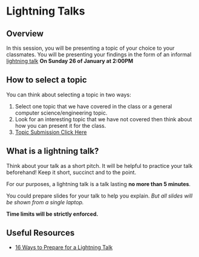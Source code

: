# Lightning Talks

## Overview

In this session, you will be presenting a topic of your choice to your classmates. You will be presenting your findings in the form of an informal [lightning talk](https://en.wikipedia.org/wiki/Lightning_talk) **On Sunday 26 of January at 2:00PM**


## How to select a topic

You can think about selecting a topic in two ways:

1. Select one topic that we have covered in the class or a general computer science/engineering topic.
2. Look for an interesting topic that we have not covered then think about how you can present it for the class.
3. [Topic Submission Click Here](https://docs.google.com/spreadsheets/d/1CvOhEsiGxmHPV_NtC8uZCMiuyB3V0IWmvtC3B47zgJ4/edit#gid=0)


## What is a lightning talk?

Think about your talk as a short pitch. It will be helpful to practice your talk beforehand! Keep it short, succinct and to the point.

For our purposes, a lightning talk is a talk lasting **no more than 5 minutes**.

You could prepare slides for your talk to help you explain. _But all slides will be shown from a single laptop._

**Time limits will be strictly enforced.**



## Useful Resources

- [16 Ways to Prepare for a Lightning Talk](https://www.semrush.com/blog/16-ways-to-prepare-for-a-lightning-talk/)
